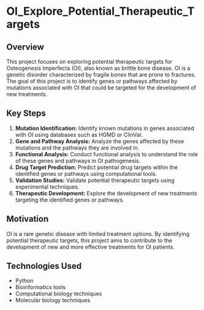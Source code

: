 # OI_Explore_Potential_Therapeutic_Targets

## Overview
This project focuses on exploring potential therapeutic targets for Osteogenesis Imperfecta (OI), also known as brittle bone disease. OI is a genetic disorder characterized by fragile bones that are prone to fractures. The goal of this project is to identify genes or pathways affected by mutations associated with OI that could be targeted for the development of new treatments.

## Key Steps
1. **Mutation Identification:** Identify known mutations in genes associated with OI using databases such as HGMD or ClinVar.
2. **Gene and Pathway Analysis:** Analyze the genes affected by these mutations and the pathways they are involved in.
3. **Functional Analysis:** Conduct functional analysis to understand the role of these genes and pathways in OI pathogenesis.
4. **Drug Target Prediction:** Predict potential drug targets within the identified genes or pathways using computational tools.
5. **Validation Studies:** Validate potential therapeutic targets using experimental techniques.
6. **Therapeutic Development:** Explore the development of new treatments targeting the identified genes or pathways.

## Motivation
OI is a rare genetic disease with limited treatment options. By identifying potential therapeutic targets, this project aims to contribute to the development of new and more effective treatments for OI patients.

## Technologies Used
- Python
- Bioinformatics tools
- Computational biology techniques
- Molecular biology techniques
